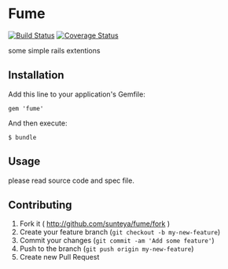 # Fume

[![Build Status](https://travis-ci.org/sunteya/fume.svg?branch=master)](https://travis-ci.org/sunteya/fume)
[![Coverage Status](https://coveralls.io/repos/sunteya/fume/badge.png)](https://coveralls.io/r/sunteya/fume)

some simple rails extentions

## Installation

Add this line to your application's Gemfile:

    gem 'fume'

And then execute:

    $ bundle

## Usage

please read source code and spec file.

## Contributing

1. Fork it ( http://github.com/sunteya/fume/fork )
2. Create your feature branch (`git checkout -b my-new-feature`)
3. Commit your changes (`git commit -am 'Add some feature'`)
4. Push to the branch (`git push origin my-new-feature`)
5. Create new Pull Request
